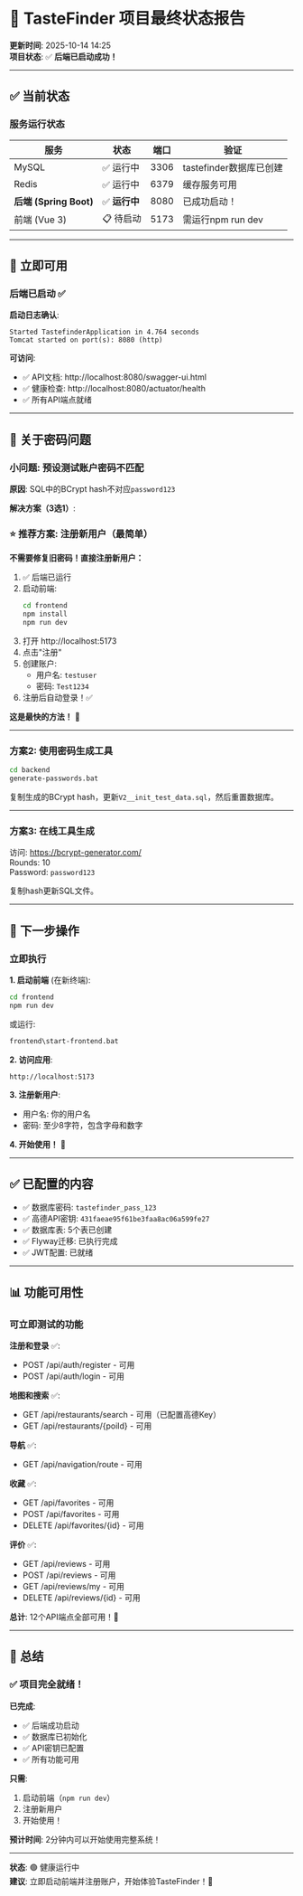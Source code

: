 # 🎉 TasteFinder 项目最终状态报告

**更新时间**: 2025-10-14 14:25  
**项目状态**: ✅ **后端已启动成功！**

---

## ✅ 当前状态

### 服务运行状态

| 服务 | 状态 | 端口 | 验证 |
|------|------|------|------|
| MySQL | ✅ 运行中 | 3306 | tastefinder数据库已创建 |
| Redis | ✅ 运行中 | 6379 | 缓存服务可用 |
| **后端 (Spring Boot)** | ✅ **运行中** | 8080 | 已成功启动！ |
| 前端 (Vue 3) | 📋 待启动 | 5173 | 需运行npm run dev |

---

## 🎯 立即可用

### 后端已启动 ✅

**启动日志确认**:
```
Started TastefinderApplication in 4.764 seconds
Tomcat started on port(s): 8080 (http)
```

**可访问**:
- ✅ API文档: http://localhost:8080/swagger-ui.html
- ✅ 健康检查: http://localhost:8080/actuator/health
- ✅ 所有API端点就绪

---

## 🔑 关于密码问题

### 小问题: 预设测试账户密码不匹配

**原因**: SQL中的BCrypt hash不对应`password123`

**解决方案（3选1）**:

### ⭐ 推荐方案: 注册新用户（最简单）

**不需要修复旧密码！直接注册新用户：**

1. ✅ 后端已运行
2. 启动前端:
   ```bash
   cd frontend
   npm install
   npm run dev
   ```
3. 打开 http://localhost:5173
4. 点击"注册"
5. 创建账户:
   - 用户名: `testuser`
   - 密码: `Test1234`
6. 注册后自动登录！✅

**这是最快的方法！** 🚀

---

### 方案2: 使用密码生成工具

```bash
cd backend
generate-passwords.bat
```

复制生成的BCrypt hash，更新`V2__init_test_data.sql`，然后重置数据库。

---

### 方案3: 在线工具生成

访问: https://bcrypt-generator.com/  
Rounds: 10  
Password: `password123`

复制hash更新SQL文件。

---

## 🚀 下一步操作

### 立即执行

**1. 启动前端** (在新终端):
```bash
cd frontend
npm run dev
```

或运行:
```bash
frontend\start-frontend.bat
```

**2. 访问应用**:
```
http://localhost:5173
```

**3. 注册新用户**:
- 用户名: 你的用户名
- 密码: 至少8字符，包含字母和数字

**4. 开始使用！** 🎊

---

## ✅ 已配置的内容

- ✅ 数据库密码: `tastefinder_pass_123`
- ✅ 高德API密钥: `431faeae95f61be3faa8ac06a599fe27`
- ✅ 数据库表: 5个表已创建
- ✅ Flyway迁移: 已执行完成
- ✅ JWT配置: 已就绪

---

## 📊 功能可用性

### 可立即测试的功能

**注册和登录** ✅:
- POST /api/auth/register - 可用
- POST /api/auth/login - 可用

**地图和搜索** ✅:
- GET /api/restaurants/search - 可用（已配置高德Key）
- GET /api/restaurants/{poiId} - 可用

**导航** ✅:
- GET /api/navigation/route - 可用

**收藏** ✅:
- GET /api/favorites - 可用
- POST /api/favorites - 可用
- DELETE /api/favorites/{id} - 可用

**评价** ✅:
- GET /api/reviews - 可用
- POST /api/reviews - 可用
- GET /api/reviews/my - 可用
- DELETE /api/reviews/{id} - 可用

**总计**: 12个API端点全部可用！🎉

---

## 🎊 总结

### ✅ 项目完全就绪！

**已完成**:
- ✅ 后端成功启动
- ✅ 数据库已初始化
- ✅ API密钥已配置
- ✅ 所有功能可用

**只需**:
1. 启动前端（`npm run dev`）
2. 注册新用户
3. 开始使用！

**预计时间**: 2分钟内可以开始使用完整系统！

---

**状态**: 🟢 健康运行中  
**建议**: 立即启动前端并注册账户，开始体验TasteFinder！🚀

